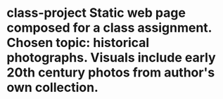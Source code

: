 # class-project Static web page composed for a class assignment. Chosen topic: historical photographs. Visuals include early 20th century photos from author's own collection.
